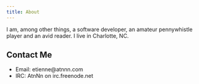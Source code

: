 ```yaml
---
title: About
---
```


I am, among other things, a software developer, an amateur
pennywhistle player and an avid reader. I live in Charlotte, NC.

## Contact Me

* Email: <div position="relative" style="display:inline-block">atnnn.com <div style="float:left">etienne@</div></div>
* IRC: AtnNn on irc.freenode.net
